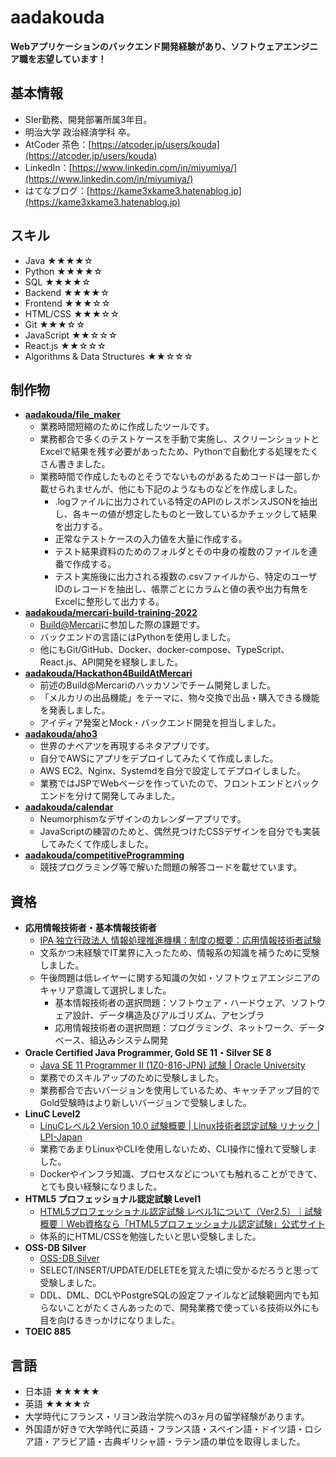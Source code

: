 # aadakouda
**Webアプリケーションのバックエンド開発経験があり、ソフトウェアエンジニア職を志望しています！**

## 基本情報
- SIer勤務、開発部署所属3年目。
- 明治大学 政治経済学科 卒。
- AtCoder 茶色：[https://atcoder.jp/users/kouda](https://atcoder.jp/users/kouda)
- LinkedIn：[https://www.linkedin.com/in/miyumiya/](https://www.linkedin.com/in/miyumiya/)
- はてなブログ：[https://kame3xkame3.hatenablog.jp](https://kame3xkame3.hatenablog.jp)

## スキル
- Java ★★★★☆
- Python ★★★★☆
- SQL ★★★★☆
- Backend ★★★★☆
- Frontend ★★★☆☆
- HTML/CSS ★★★☆☆
- Git ★★★☆☆
- JavaScript ★★☆☆☆
- React.js ★★☆☆☆
- Algorithms & Data Structures ★★☆☆☆

## 制作物
- **[aadakouda/file_maker](https://github.com/aadakouda/file_maker)**
	- 業務時間短縮のために作成したツールです。
	- 業務都合で多くのテストケースを手動で実施し、スクリーンショットとExcelで結果を残す必要があったため、Pythonで自動化する処理をたくさん書きました。
	- 業務時間で作成したものとそうでないものがあるためコードは一部しか載せられませんが、他にも下記のようなものなどを作成しました。
		- .logファイルに出力されている特定のAPIのレスポンスJSONを抽出し、各キーの値が想定したものと一致しているかチェックして結果を出力する。
		- 正常なテストケースの入力値を大量に作成する。
		- テスト結果資料のためのフォルダとその中身の複数のファイルを連番で作成する。
		- テスト実施後に出力される複数の.csvファイルから、特定のユーザIDのレコードを抽出し、帳票ごとにカラムと値の表や出力有無をExcelに整形して出力する。
- **[aadakouda/mercari-build-training-2022](https://github.com/aadakouda/mercari-build-training-2022)**
	- [Build@Mercari](https://mercan.mercari.com/articles/33259/)に参加した際の課題です。
	- バックエンドの言語にはPythonを使用しました。
	- 他にもGit/GitHub、Docker、docker-compose、TypeScript、React.js、API開発を経験しました。
- **[aadakouda/Hackathon4BuildAtMercari](https://github.com/aadakouda/Hackathon4BuildAtMercari)**
	- 前述のBuild@Mercariのハッカソンでチーム開発しました。
	- 「メルカリの出品機能」をテーマに、物々交換で出品・購入できる機能を発表しました。
	- アイディア発案とMock・バックエンド開発を担当しました。
- **[aadakouda/aho3](https://github.com/aadakouda/aho3)**
	- 世界のナベアツを再現するネタアプリです。
	- 自分でAWSにアプリをデプロイしてみたくて作成しました。
	- AWS EC2、Nginx、Systemdを自分で設定してデプロイしました。
	- 業務ではJSPでWebページを作っていたので、フロントエンドとバックエンドを分けて開発してみました。
- **[aadakouda/calendar](https://github.com/aadakouda/calendar)**
	- Neumorphismなデザインのカレンダーアプリです。
	- JavaScriptの練習のためと、偶然見つけたCSSデザインを自分でも実装してみたくて作成しました。
- **[aadakouda/competitiveProgramming](https://github.com/aadakouda/competitiveProgramming)**
	- 競技プログラミング等で解いた問題の解答コードを載せています。

## 資格
- **応用情報技術者・基本情報技術者**
	- [IPA 独立行政法人 情報処理推進機構：制度の概要：応用情報技術者試験](https://www.jitec.ipa.go.jp/1_11seido/ap.html)
	- 文系かつ未経験でIT業界に入ったため、情報系の知識を補うために受験しました。
	- 午後問題は低レイヤーに関する知識の欠如・ソフトウェアエンジニアのキャリア意識して選択しました。
		- 基本情報技術者の選択問題：ソフトウェア・ハードウェア、ソフトウェア設計、データ構造及びアルゴリズム、アセンブラ
		- 応用情報技術者の選択問題：プログラミング、ネットワーク、データベース、組込みシステム開発
- **Oracle Certified Java Programmer, Gold SE 11・Silver SE 8**
	- [Java SE 11 Programmer II (1Z0-816-JPN) 試験 | Oracle University](https://www.oracle.com/jp/education/certification/1z0-816-jpn-31705-ja.html)
	- 業務でのスキルアップのために受験しました。
	- 業務都合で古いバージョンを使用しているため、キャッチアップ目的でGold受験時はより新しいバージョンで受験しました。
- **LinuC Level2**
	- [LinuCレベル2 Version 10.0 試験概要 | Linux技術者認定試験 リナック | LPI-Japan](https://linuc.org/linuc2/)
	- 業務であまりLinuxやCLIを使用しないため、CLI操作に憧れて受験しました。
	- Dockerやインフラ知識、プロセスなどについても触れることができて、とても良い経験になりました。
- **HTML5 プロフェッショナル認定試験 Level1**
	- [HTML5プロフェッショナル認定試験 レベル1について（Ver2.5）｜試験概要｜Web資格なら「HTML5プロフェッショナル認定試験」公式サイト](https://html5exam.jp/outline/lv1.html)
	- 体系的にHTML/CSSを勉強したいと思い受験しました。
- **OSS-DB Silver**
	- [OSS-DB Silver](https://oss-db.jp/outline/silver)
	- SELECT/INSERT/UPDATE/DELETEを覚えた頃に受かるだろうと思って受験しました。
	- DDL、DML、DCLやPostgreSQLの設定ファイルなど試験範囲内でも知らないことがたくさんあったので、開発業務で使っている技術以外にも目を向けるきっかけになりました。
- **TOEIC 885**

## 言語
- 日本語 ★★★★★
- 英語 ★★★★☆
- 大学時代にフランス・リヨン政治学院への3ヶ月の留学経験があります。
- 外国語が好きで大学時代に英語・フランス語・スペイン語・ドイツ語・ロシア語・アラビア語・古典ギリシャ語・ラテン語の単位を取得しました。

